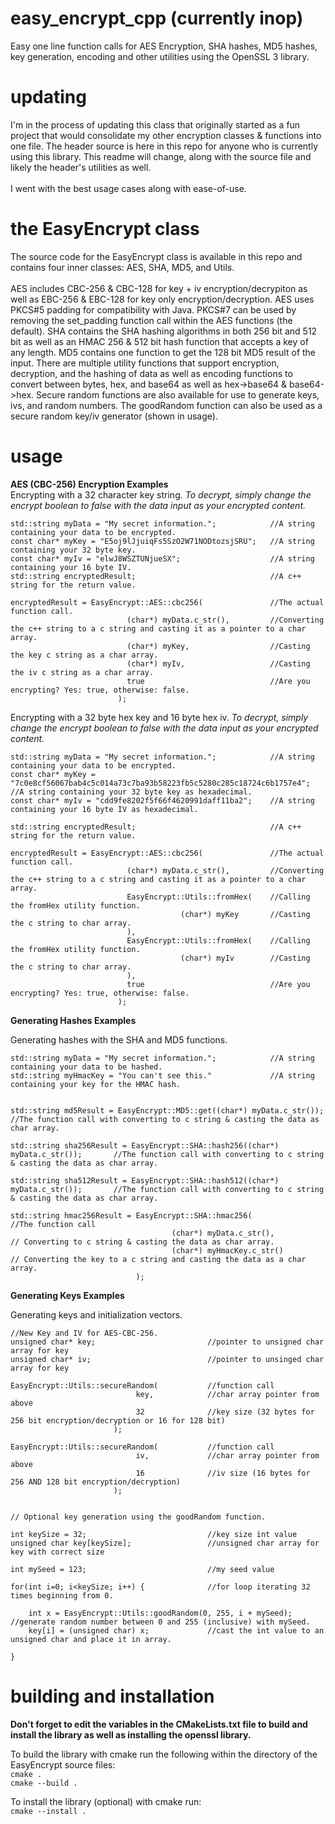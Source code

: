# easy_encrypt_cpp (currently inop)

Easy one line function calls for AES Encryption, SHA hashes, MD5 hashes, key generation, encoding and other utilities using the OpenSSL 3 library.

# updating

I'm in the process of updating this class that originally started as a fun project that would consolidate my other encryption classes & functions into one file. The header source is here in this repo for anyone who is currently using this library. This readme will change, along with the source file and likely the header's utilities as well.<br><br>
I went with the best usage cases along with ease-of-use.

# the EasyEncrypt class

The source code for the EasyEncrypt class is available in this repo and contains four inner classes: AES, SHA, MD5, and Utils.<br><br>
AES includes CBC-256 & CBC-128 for key + iv encryption/decrypiton as well as EBC-256 & EBC-128 for key only encryption/decryption. AES uses PKCS#5 padding for compatibility with Java. PKCS#7 can be used by removing the set_padding function call within the AES functions (the default). SHA contains the SHA hashing algorithms in both 256 bit and 512 bit as well as an HMAC 256 & 512 bit hash function that accepts a key of any length. MD5 contains one function to get the 128 bit MD5 result of the input. There are multiple utility functions that support encryption, decryption, and the hashing of data as well as encoding functions to convert between bytes, hex, and base64 as well as hex->base64 & base64->hex. Secure random functions are also available for use to generate keys, ivs, and random numbers. The goodRandom function can also be used as a secure random key/iv generator (shown in usage).<br>

# usage

<b>AES (CBC-256) Encryption Examples</b><br>
Encrypting with a 32 character key string. <i>To decrypt, simply change the encrypt boolean to false with the data input as your encrypted content.</i>
```
std::string myData = "My secret information.";            //A string containing your data to be encrypted.
const char* myKey = "E5oj9lJjuiqFs5SzO2W71NODtozsjSRU";   //A string containing your 32 byte key.
const char* myIv = "elwJ8WSZTUNjueSX";                    //A string containing your 16 byte IV.
std::string encryptedResult;                              //A c++ string for the return value.

encryptedResult = EasyEncrypt::AES::cbc256(               //The actual function call.
                          (char*) myData.c_str(),         //Converting the c++ string to a c string and casting it as a pointer to a char array.
                          (char*) myKey,                  //Casting the key c string as a char array.
                          (char*) myIv,                   //Casting the iv c string as a char array.
                          true                            //Are you encrypting? Yes: true, otherwise: false.
                        );
```

Encrypting with a 32 byte hex key and 16 byte hex iv. <i>To decrypt, simply change the encrypt boolean to false with the data input as your encrypted content.</i>

```
std::string myData = "My secret information.";            //A string containing your data to be encrypted.
const char* myKey = "7c0e8cf56067bab4c5c014a73c7ba93b58223fb5c5280c285c18724c6b1757e4";   //A string containing your 32 byte key as hexadecimal.
const char* myIv = "cdd9fe8202f5f66f4620991daff11ba2";    //A string containing your 16 byte IV as hexadecimal.

std::string encryptedResult;                              //A c++ string for the return value.

encryptedResult = EasyEncrypt::AES::cbc256(               //The actual function call.
                          (char*) myData.c_str(),         //Converting the c++ string to a c string and casting it as a pointer to a char array.
                          EasyEncrypt::Utils::fromHex(    //Calling the fromHex utility function.
                                      (char*) myKey       //Casting the c string to char array.
                          ),
                          EasyEncrypt::Utils::fromHex(    //Calling the fromHex utility function.
                                      (char*) myIv        //Casting the c string to char array.
                          ),
                          true                            //Are you encrypting? Yes: true, otherwise: false.
                        );
```

<b>Generating Hashes Examples</b><br>

Generating hashes with the SHA and MD5 functions.

```
std::string myData = "My secret information.";            //A string containing your data to be hashed.
std::string myHmacKey = "You can't see this."             //A string containing your key for the HMAC hash.


std::string md5Result = EasyEncrypt::MD5::get((char*) myData.c_str());       //The function call with converting to c string & casting the data as char array.

std::string sha256Result = EasyEncrypt::SHA::hash256((char*) myData.c_str());       //The function call with converting to c string & casting the data as char array.

std::string sha512Result = EasyEncrypt::SHA::hash512((char*) myData.c_str());       //The function call with converting to c string & casting the data as char array.

std::string hmac256Result = EasyEncrypt::SHA::hmac256(                //The function call
                                    (char*) myData.c_str(),           // Converting to c string & casting the data as char array.
                                    (char*) myHmacKey.c_str()         // Converting the key to a c string and casting the data as a char array.
                            );
```

<b>Generating Keys Examples</b><br>

Generating keys and initialization vectors.

```
//New Key and IV for AES-CBC-256.
unsigned char* key;                         //pointer to unsigned char array for key
unsigned char* iv;                          //pointer to unsinged char array for key

EasyEncrypt::Utils::secureRandom(           //function call
                            key,            //char array pointer from above
                            32              //key size (32 bytes for 256 bit encryption/decryption or 16 for 128 bit)
                       );
                       
EasyEncrypt::Utils::secureRandom(           //function call
                            iv,             //char array pointer from above
                            16              //iv size (16 bytes for 256 AND 128 bit encryption/decryption)
                       );
                       
                       
// Optional key generation using the goodRandom function.

int keySize = 32;                           //key size int value
unsigned char key[keySize];                 //unsigned char array for key with correct size

int mySeed = 123;                           //my seed value

for(int i=0; i<keySize; i++) {              //for loop iterating 32 times beginning from 0.

    int x = EasyEncrypt::Utils::goodRandom(0, 255, i + mySeed);     //generate random number between 0 and 255 (inclusive) with mySeed.
    key[i] = (unsigned char) x;             //cast the int value to an unsigned char and place it in array.

}

```

# building and installation

<b>Don't forget to edit the variables in the CMakeLists.txt file to build and install the library as well as installing the openssl library.</b><br>

To build the library with cmake run the following within the directory of the EasyEncrypt source files:<br>
`cmake .`<br>
`cmake --build .`<br>

To install the library (optional) with cmake run:<br>
`cmake --install .`
